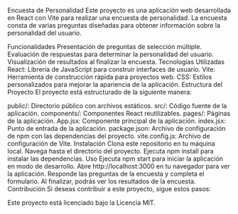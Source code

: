 Encuesta de Personalidad
Este proyecto es una aplicación web desarrollada en React con Vite para realizar una encuesta de personalidad. La encuesta consta de varias preguntas diseñadas para obtener información sobre la personalidad del usuario.

Funcionalidades
Presentación de preguntas de selección múltiple.
Evaluación de respuestas para determinar la personalidad del usuario.
Visualización de resultados al finalizar la encuesta.
Tecnologías Utilizadas
React: Librería de JavaScript para construir interfaces de usuario.
Vite: Herramienta de construcción rápida para proyectos web.
CSS: Estilos personalizados para mejorar la apariencia de la aplicación.
Estructura del Proyecto
El proyecto está estructurado de la siguiente manera:

public/: Directorio público con archivos estáticos.
src/: Código fuente de la aplicación.
components/: Componentes React reutilizables.
pages/: Páginas de la aplicación.
App.jsx: Componente principal de la aplicación.
index.jsx: Punto de entrada de la aplicación.
package.json: Archivo de configuración de npm con las dependencias del proyecto.
vite.config.js: Archivo de configuración de Vite.
Instalación
Clona este repositorio en tu máquina local.
Navega hasta el directorio del proyecto.
Ejecuta npm install para instalar las dependencias.
Uso
Ejecuta npm start para iniciar la aplicación en modo de desarrollo.
Abre http://localhost:3000 en tu navegador para ver la aplicación.
Responde las preguntas de la encuesta y completa el formulario.
Al finalizar, podrás ver los resultados de la encuesta.
Contribución
Si deseas contribuir a este proyecto, sigue estos pasos:

Este proyecto está licenciado bajo la Licencia MIT.

